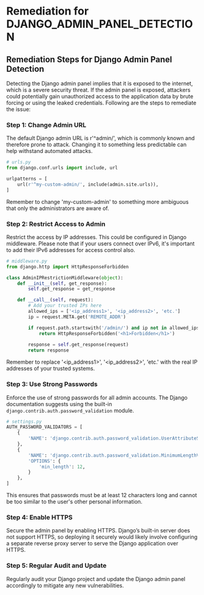 # Remediation for DJANGO_ADMIN_PANEL_DETECTION

## Remediation Steps for Django Admin Panel Detection

Detecting the Django admin panel implies that it is exposed to the internet, which is a severe security threat. If the admin panel is exposed, attackers could potentially gain unauthorized access to the application data by brute forcing or using the leaked credentials. Following are the steps to remediate the issue:

### Step 1: Change Admin URL

The default Django admin URL is r'^admin/', which is commonly known and therefore prone to attack. Changing it to something less predictable can help withstand automated attacks.

```python
# urls.py
from django.conf.urls import include, url

urlpatterns = [
    url(r'^my-custom-admin/', include(admin.site.urls)),
]
```
Remember to change 'my-custom-admin' to something more ambiguous that only the administrators are aware of.

### Step 2: Restrict Access to Admin

Restrict the access by IP addresses. This could be configured in Django middleware. Please note that if your users connect over IPv6, it's important to add their IPv6 addresses for access control also.

```python
# middleware.py
from django.http import HttpResponseForbidden

class AdminIPRestrictionMiddleware(object):
    def __init__(self, get_response):
        self.get_response = get_response

    def __call__(self, request):
        # Add your trusted IPs here
        allowed_ips = ['<ip_address1>', '<ip_address2>', 'etc.']
        ip = request.META.get('REMOTE_ADDR')

        if request.path.startswith('/admin/') and ip not in allowed_ips:
            return HttpResponseForbidden('<h1>Forbidden</h1>')
        
        response = self.get_response(request)
        return response
```
Remember to replace '<ip_address1>', '<ip_address2>', 'etc.' with the real IP addresses of your trusted systems.

### Step 3: Use Strong Passwords

Enforce the use of strong passwords for all admin accounts. The Django documentation suggests using the built-in `django.contrib.auth.password_validation` module.

```python
# settings.py
AUTH_PASSWORD_VALIDATORS = [
    {
        'NAME': 'django.contrib.auth.password_validation.UserAttributeSimilarityValidator',
    },
    {
        'NAME': 'django.contrib.auth.password_validation.MinimumLengthValidator',
        'OPTIONS': {
            'min_length': 12,
        }
    },
]
```
This ensures that passwords must be at least 12 characters long and cannot be too similar to the user's other personal information.

### Step 4: Enable HTTPS

Secure the admin panel by enabling HTTPS. Django’s built-in server does not support HTTPS, so deploying it securely would likely involve configuring a separate reverse proxy server to serve the Django application over HTTPS.

### Step 5: Regular Audit and Update

Regularly audit your Django project and update the Django admin panel accordingly to mitigate any new vulnerabilities.